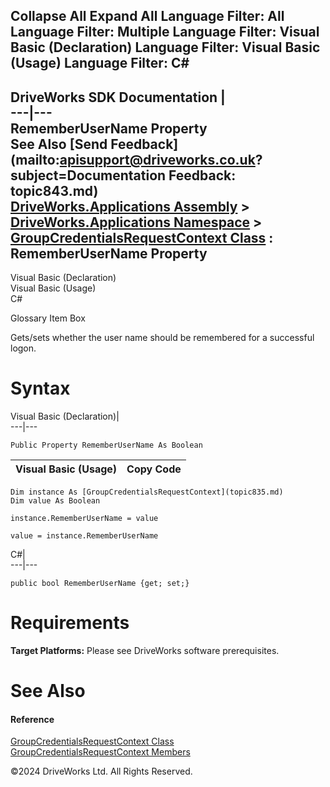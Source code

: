        

 Collapse All Expand All  Language Filter: All  Language Filter: Multiple  Language Filter: Visual Basic (Declaration) Language Filter: Visual Basic (Usage) Language Filter: C#  
---  
DriveWorks SDK Documentation  |   
---|---  
RememberUserName Property   
See Also [Send Feedback](mailto:apisupport@driveworks.co.uk?subject=Documentation Feedback: topic843.md)  
[DriveWorks.Applications Assembly](topic13.md) > [DriveWorks.Applications Namespace](topic16.md) > [GroupCredentialsRequestContext Class](topic835.md) : RememberUserName Property  
---  
  
Visual Basic (Declaration)    
Visual Basic (Usage)    
C# 

Glossary Item Box

Gets/sets whether the user name should be remembered for a successful logon. 

# Syntax

Visual Basic (Declaration)|   
---|---  
      
    
    Public Property RememberUserName As Boolean  
  
Visual Basic (Usage)| Copy Code  
---|---  
      
    
    Dim instance As [GroupCredentialsRequestContext](topic835.md)
    Dim value As Boolean
     
    instance.RememberUserName = value
     
    value = instance.RememberUserName  
  
C#|   
---|---  
      
    
    public bool RememberUserName {get; set;}  
  
# Requirements

**Target Platforms:** Please see DriveWorks software prerequisites.

# See Also

#### Reference

[GroupCredentialsRequestContext Class](topic835.md)   
[GroupCredentialsRequestContext Members](topic836.md)

©2024 DriveWorks Ltd. All Rights Reserved.
